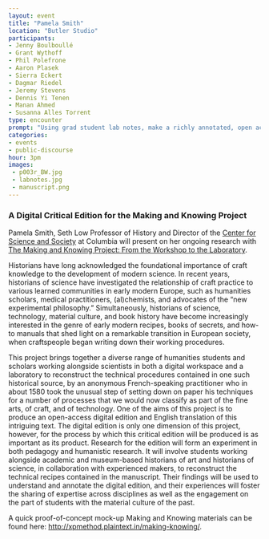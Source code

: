 ```yaml
---
layout: event
title: "Pamela Smith"
location: "Butler Studio"
participants:
- Jenny Boulboullé
- Grant Wythoff
- Phil Polefrone
- Aaron Plasek
- Sierra Eckert
- Dagmar Riedel
- Jeremy Stevens
- Dennis Yi Tenen
- Manan Ahmed
- Susanna Alles Torrent
type: encounter
prompt: "Using grad student lab notes, make a richly annotated, open access critical edition of an early modern 'book of secrets' containing technical recipes and working notes."
categories:
- events
- public-discourse
hour: 3pm
images:
 - p003r_BW.jpg
 - labnotes.jpg
 - manuscript.png
---
```


### A Digital Critical Edition for the Making and Knowing Project

Pamela Smith, Seth Low Professor of History and Director of the [Center for
Science and Society](http://scienceandsociety.columbia.edu/) at Columbia will
present on her ongoing research with [The Making and Knowing Project: From the
Workshop to the
Laboratory](http://scienceandsociety.columbia.edu/research-clusters/from-the-workshop-to-the-laboratory/).

Historians have long acknowledged the foundational importance of craft knowledge to the development of modern science. In recent years, historians of science have investigated the relationship of craft practice to various learned communities in early modern Europe, such as humanities scholars, medical practitioners, (al)chemists, and advocates of the “new experimental philosophy.” Simultaneously, historians of science, technology, material culture, and book history have become increasingly interested in the genre of early modern recipes, books of secrets, and how-to manuals that shed light on a remarkable transition in European society, when craftspeople began writing down their working procedures. 

This project brings together a diverse range of humanities students and scholars working alongside scientists in both a digital workspace and a laboratory to reconstruct the technical procedures contained in one such historical source, by an anonymous French-speaking practitioner who in about 1580 took the unusual step of setting down on paper his techniques for a number of processes that we would now classify as part of the fine arts, of craft, and of technology. One of the aims of this project is to produce an open-access digital edition and English translation of this intriguing text. The digital edition is only one dimension of this project, however, for the process by which this critical edition will be produced is as important as its product. Research for the edition will form an experiment in both pedagogy and humanistic research. It will involve students working alongside academic and museum-based historians of art and historians of science, in collaboration with experienced makers, to reconstruct the technical recipes contained in the manuscript. Their findings will be used to understand and annotate the digital edition, and their experiences will foster the sharing of expertise across disciplines as well as the engagement on the part of students with the material culture of the past.

A quick proof-of-concept mock-up Making and Knowing materials can be found here: <http://xpmethod.plaintext.in/making-knowing/>.
